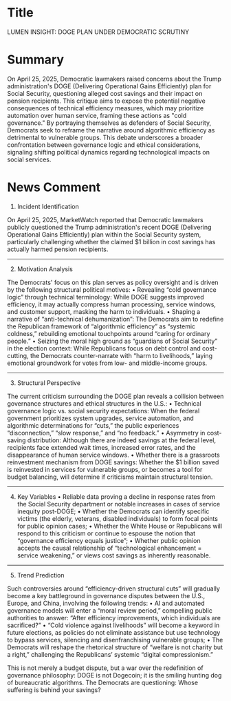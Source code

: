 # Title
LUMEN INSIGHT: DOGE PLAN UNDER DEMOCRATIC SCRUTINY

# Summary
On April 25, 2025, Democratic lawmakers raised concerns about the Trump administration's DOGE (Delivering Operational Gains Efficiently) plan for Social Security, questioning alleged cost savings and their impact on pension recipients. This critique aims to expose the potential negative consequences of technical efficiency measures, which may prioritize automation over human service, framing these actions as "cold governance." By portraying themselves as defenders of Social Security, Democrats seek to reframe the narrative around algorithmic efficiency as detrimental to vulnerable groups. This debate underscores a broader confrontation between governance logic and ethical considerations, signaling shifting political dynamics regarding technological impacts on social services.

# News Comment
1. Incident Identification

On April 25, 2025, MarketWatch reported that Democratic lawmakers publicly questioned the Trump administration's recent DOGE (Delivering Operational Gains Efficiently) plan within the Social Security system, particularly challenging whether the claimed $1 billion in cost savings has actually harmed pension recipients.

---

2. Motivation Analysis

The Democrats' focus on this plan serves as policy oversight and is driven by the following structural political motives:
   • Revealing “cold governance logic” through technical terminology: While DOGE suggests improved efficiency, it may actually compress human processing, service windows, and customer support, masking the harm to individuals.
   • Shaping a narrative of “anti-technical dehumanization”: The Democrats aim to redefine the Republican framework of “algorithmic efficiency” as “systemic coldness,” rebuilding emotional touchpoints around “caring for ordinary people.”
   • Seizing the moral high ground as “guardians of Social Security” in the election context: While Republicans focus on debt control and cost-cutting, the Democrats counter-narrate with “harm to livelihoods,” laying emotional groundwork for votes from low- and middle-income groups.

---

3. Structural Perspective

The current criticism surrounding the DOGE plan reveals a collision between governance structures and ethical structures in the U.S.:
   • Technical governance logic vs. social security expectations: When the federal government prioritizes system upgrades, service automation, and algorithmic determinations for “cuts,” the public experiences “disconnection,” “slow response,” and “no feedback.”
   • Asymmetry in cost-saving distribution: Although there are indeed savings at the federal level, recipients face extended wait times, increased error rates, and the disappearance of human service windows.
   • Whether there is a grassroots reinvestment mechanism from DOGE savings: Whether the $1 billion saved is reinvested in services for vulnerable groups, or becomes a tool for budget balancing, will determine if criticisms maintain structural tension.

---

4. Key Variables
   • Reliable data proving a decline in response rates from the Social Security department or notable increases in cases of service inequity post-DOGE;
   • Whether the Democrats can identify specific victims (the elderly, veterans, disabled individuals) to form focal points for public opinion cases;
   • Whether the White House or Republicans will respond to this criticism or continue to espouse the notion that “governance efficiency equals justice”;
   • Whether public opinion accepts the causal relationship of “technological enhancement = service weakening,” or views cost savings as inherently reasonable.

---

5. Trend Prediction

Such controversies around “efficiency-driven structural cuts” will gradually become a key battleground in governance disputes between the U.S., Europe, and China, involving the following trends:
   • AI and automated governance models will enter a “moral review period,” compelling public authorities to answer: “After efficiency improvements, which individuals are sacrificed?”
   • “Cold violence against livelihoods” will become a keyword in future elections, as policies do not eliminate assistance but use technology to bypass services, silencing and disenfranchising vulnerable groups;
   • The Democrats will reshape the rhetorical structure of “welfare is not charity but a right,” challenging the Republicans’ systemic “digital compressionism.”

This is not merely a budget dispute, but a war over the redefinition of governance philosophy: DOGE is not Dogecoin; it is the smiling hunting dog of bureaucratic algorithms. The Democrats are questioning: Whose suffering is behind your savings?
